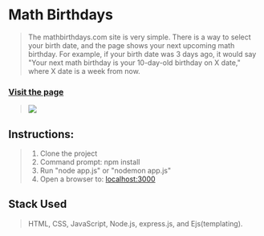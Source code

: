 # Math Birthdays

> The mathbirthdays.com site is very simple. There is a way to select your birth date, and the
> page shows your next upcoming math birthday. For example, if your birth date was 3 days ago,
> it would say "Your next math birthday is your 10-day-old birthday on X date," where X date is a
> week from now.

### [Visit the page](https://phenomenone.github.io/)

> ![](https://stormy-tundra-96187.herokuapp.com)

## Instructions: 

> 1. Clone the project
> 2. Command prompt: npm install
> 3. Run "node app.js" or "nodemon app.js"
> 4. Open a browser to: [localhost:3000](http://localhost:3000/)

## Stack Used

> HTML, CSS, JavaScript, Node.js, express.js,
> and Ejs(templating).


